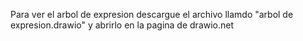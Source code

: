 Para ver el arbol de expresion descargue el archivo llamdo "arbol de expresion.drawio" y abrirlo en la pagina de drawio.net
